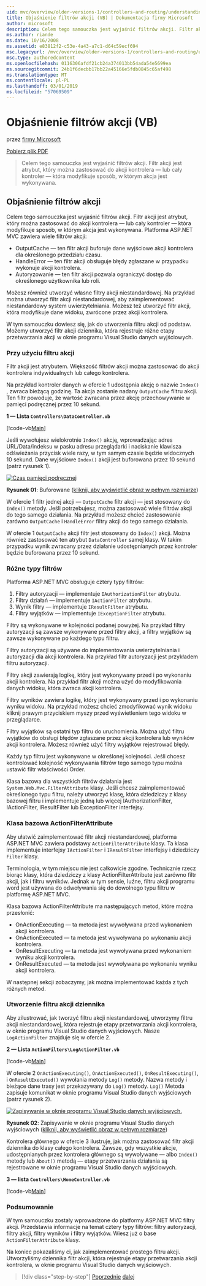 ```yaml
---
uid: mvc/overview/older-versions-1/controllers-and-routing/understanding-action-filters-vb
title: Objaśnienie filtrów akcji (VB) | Dokumentacja firmy Microsoft
author: microsoft
description: Celem tego samouczka jest wyjaśnić filtrów akcji. Filtr akcji jest atrybut, który można zastosować do akcji kontrolera — lub całego kontrolera...
ms.author: riande
ms.date: 10/16/2008
ms.assetid: e83812f2-c53e-4a43-a7c1-d64c59ecf694
msc.legacyurl: /mvc/overview/older-versions-1/controllers-and-routing/understanding-action-filters-vb
msc.type: authoredcontent
ms.openlocfilehash: 0116306afdf21cb24a374013bb54ada54e5699ea
ms.sourcegitcommit: 24b1f6decbb17bb22a45166e5fdb0845c65af498
ms.translationtype: MT
ms.contentlocale: pl-PL
ms.lasthandoff: 03/01/2019
ms.locfileid: "57069509"
---
```

<a name="understanding-action-filters-vb"></a>Objaśnienie filtrów akcji (VB)
====================
przez [firmy Microsoft](https://github.com/microsoft)

[Pobierz plik PDF](http://download.microsoft.com/download/e/f/3/ef3f2ff6-7424-48f7-bdaa-180ef64c3490/ASPNET_MVC_Tutorial_14_VB.pdf)

> Celem tego samouczka jest wyjaśnić filtrów akcji. Filtr akcji jest atrybut, który można zastosować do akcji kontrolera — lub cały kontroler — która modyfikuje sposób, w którym akcja jest wykonywana.


## <a name="understanding-action-filters"></a>Objaśnienie filtrów akcji

Celem tego samouczka jest wyjaśnić filtrów akcji. Filtr akcji jest atrybut, który można zastosować do akcji kontrolera — lub cały kontroler — która modyfikuje sposób, w którym akcja jest wykonywana. Platforma ASP.NET MVC zawiera wiele filtrów akcji:

- OutputCache — ten filtr akcji buforuje dane wyjściowe akcji kontrolera dla określonego przedziału czasu.
- HandleError — ten filtr akcji obsługuje błędy zgłaszane w przypadku wykonuje akcji kontrolera.
- Autoryzowanie — ten filtr akcji pozwala ograniczyć dostęp do określonego użytkownika lub roli.

Możesz również utworzyć własne filtry akcji niestandardowej. Na przykład można utworzyć filtr akcji niestandardowej, aby zaimplementować niestandardowy system uwierzytelniania. Możesz też utworzyć filtr akcji, która modyfikuje dane widoku, zwrócone przez akcji kontrolera.

W tym samouczku dowiesz się, jak do utworzenia filtru akcji od podstaw. Możemy utworzyć filtr akcji dziennika, która rejestruje różne etapy przetwarzania akcji w oknie programu Visual Studio danych wyjściowych.

### <a name="using-an-action-filter"></a>Przy użyciu filtru akcji

Filtr akcji jest atrybutem. Większość filtrów akcji można zastosować do akcji kontrolera indywidualnych lub całego kontrolera.

Na przykład kontroler danych w ofercie 1 udostępnia akcję o nazwie `Index()` , zwraca bieżącą godzinę. Ta akcja zostanie nadany `OutputCache` filtru akcji. Ten filtr powoduje, że wartość zwracana przez akcję przechowywanie w pamięci podręcznej przez 10 sekund.

**1 — Lista `Controllers\DataController.vb`**

[!code-vb[Main](understanding-action-filters-vb/samples/sample1.vb)]

Jeśli wywołujesz wielokrotnie `Index()` akcję, wprowadzając adres URL/Data/indeksu w pasku adresu przeglądarki i naciskanie klawisza odświeżania przycisk wiele razy, w tym samym czasie będzie widocznych 10 sekund. Dane wyjściowe `Index()` akcji jest buforowana przez 10 sekund (patrz rysunek 1).


[![Czas pamięci podręcznej](understanding-action-filters-vb/_static/image2.png)](understanding-action-filters-vb/_static/image1.png)

**Rysunek 01**: Buforowane ([kliknij, aby wyświetlić obraz w pełnym rozmiarze](understanding-action-filters-vb/_static/image3.png))


W ofercie 1 filtr jednej akcji — `OutputCache` filtr akcji — jest stosowany do `Index()` metody. Jeśli potrzebujesz, można zastosować wiele filtrów akcji do tego samego działania. Na przykład możesz chcieć zastosowanie zarówno `OutputCache` i `HandleError` filtry akcji do tego samego działania.

W ofercie 1 `OutputCache` akcji filtr jest stosowany do `Index()` akcji. Można również zastosować ten atrybut `DataController` samej klasy. W takim przypadku wynik zwracany przez działanie udostępnianych przez kontroler będzie buforowana przez 10 sekund.

### <a name="the-different-types-of-filters"></a>Różne typy filtrów

Platforma ASP.NET MVC obsługuje cztery typy filtrów:

1. Filtry autoryzacji — implementuje `IAuthorizationFilter` atrybutu.
2. Filtry działań — implementuje `IActionFilter` atrybutu.
3. Wynik filtry — implementuje `IResultFilter` atrybutu.
4. Filtry wyjątków — implementuje `IExceptionFilter` atrybutu.

Filtry są wykonywane w kolejności podanej powyżej. Na przykład filtry autoryzacji są zawsze wykonywane przed filtry akcji, a filtry wyjątków są zawsze wykonywane po każdego typu filtru.

Filtry autoryzacji są używane do implementowania uwierzytelniania i autoryzacji dla akcji kontrolera. Na przykład filtr autoryzacji jest przykładem filtru autoryzacji.

Filtry akcji zawierają logikę, który jest wykonywany przed i po wykonaniu akcji kontrolera. Na przykład filtr akcji można użyć do modyfikowania danych widoku, która zwraca akcji kontrolera.

Filtry wyników zawiera logikę, który jest wykonywany przed i po wykonaniu wyniku widoku. Na przykład możesz chcieć zmodyfikować wynik widoku kliknij prawym przyciskiem myszy przed wyświetleniem tego widoku w przeglądarce.

Filtry wyjątków są ostatni typ filtru do uruchomienia. Można użyć filtru wyjątków do obsługi błędów zgłaszane przez akcji kontrolera lub wyników akcji kontrolera. Możesz również użyć filtry wyjątków rejestrować błędy.

Każdy typ filtru jest wykonywane w określonej kolejności. Jeśli chcesz kontrolować kolejność wykonywania filtrów tego samego typu można ustawić filtr właściwości Order.

Klasa bazowa dla wszystkich filtrów działania jest `System.Web.Mvc.FilterAttribute` klasy. Jeśli chcesz zaimplementować określonego typu filtru, należy utworzyć klasę, która dziedziczy z klasy bazowej filtru i implementuje jedną lub więcej IAuthorizationFilter, IActionFilter, IResultFilter lub ExceptionFilter interfejsy.

### <a name="the-base-actionfilterattribute-class"></a>Klasa bazowa ActionFilterAttribute

Aby ułatwić zaimplementować filtr akcji niestandardowej, platforma ASP.NET MVC zawiera podstawy `ActionFilterAttribute` klasy. Ta klasa implementuje interfejsy `IActionFilter` i `IResultFilter` interfejsy i dziedziczy `Filter` klasy.

Terminologia, w tym miejscu nie jest całkowicie zgodne. Technicznie rzecz biorąc klasy, która dziedziczy z klasy ActionFilterAttribute jest zarówno filtr akcji, jak i filtru wyników. Jednak w tym sensie, luźne, filtru akcji programu word jest używana do odwoływania się do dowolnego typu filtru w platformę ASP.NET MVC.

Klasa bazowa ActionFilterAttribute ma następujących metod, które można przesłonić:

- OnActionExecuting — ta metoda jest wywoływana przed wykonaniem akcji kontrolera.
- OnActionExecuted — ta metoda jest wywoływana po wykonaniu akcji kontrolera.
- OnResultExecuting — ta metoda jest wywoływana przed wykonaniem wyniku akcji kontrolera.
- OnResultExecuted — ta metoda jest wywoływana po wykonaniu wyniku akcji kontrolera.

W następnej sekcji zobaczymy, jak można implementować każda z tych różnych metod.

### <a name="creating-a-log-action-filter"></a>Utworzenie filtru akcji dziennika

Aby zilustrować, jak tworzyć filtru akcji niestandardowej, utworzymy filtru akcji niestandardowej, która rejestruje etapy przetwarzania akcji kontrolera, w oknie programu Visual Studio danych wyjściowych. Nasze `LogActionFilter` znajduje się w ofercie 2.

**2 — Lista `ActionFilters\LogActionFilter.vb`**

[!code-vb[Main](understanding-action-filters-vb/samples/sample2.vb)]

W ofercie 2 `OnActionExecuting()`, `OnActionExecuted()`, `OnResultExecuting()`, i `OnResultExecuted()` wywołania metody `Log()` metody. Nazwa metody i bieżące dane trasy jest przekazywany do `Log()` metody. `Log()` Metoda zapisuje komunikat w oknie programu Visual Studio danych wyjściowych (patrz rysunek 2).


[![Zapisywanie w oknie programu Visual Studio danych wyjściowych.](understanding-action-filters-vb/_static/image5.png)](understanding-action-filters-vb/_static/image4.png)

**Rysunek 02**: Zapisywanie w oknie programu Visual Studio danych wyjściowych ([kliknij, aby wyświetlić obraz w pełnym rozmiarze](understanding-action-filters-vb/_static/image6.png))


Kontrolera głównego w ofercie 3 ilustruje, jak można zastosować filtr akcji dziennika do klasy całego kontrolera. Zawsze, gdy wszystkie akcje, udostępnianych przez kontrolera głównego są wywoływane — albo `Index()` metody lub `About()` metodą — etapy przetwarzania działania są rejestrowane w oknie programu Visual Studio danych wyjściowych.

**3 — lista `Controllers\HomeController.vb`**

[!code-vb[Main](understanding-action-filters-vb/samples/sample3.vb)]

### <a name="summary"></a>Podsumowanie

W tym samouczku zostały wprowadzone do platformy ASP.NET MVC filtry akcji. Przedstawia informacje na temat cztery typy filtrów: filtry autoryzacji, filtry akcji, filtry wyników i filtry wyjątków. Wiesz już o base `ActionFilterAttribute` klasy.

Na koniec pokazaliśmy ci, jak zaimplementować prostego filtru akcji. Utworzyliśmy dziennika filtr akcji, która rejestruje etapy przetwarzania akcji kontrolera, w oknie programu Visual Studio danych wyjściowych.

> [!div class="step-by-step"]
> [Poprzednie](asp-net-mvc-routing-overview-vb.md)
> [dalej](improving-performance-with-output-caching-vb.md)

